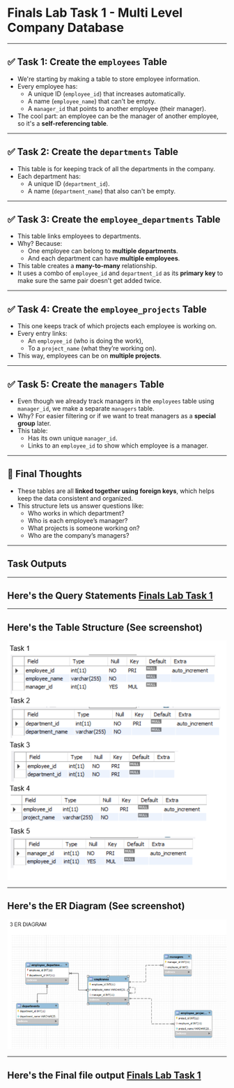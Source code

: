 # Finals Lab Task 1 - Multi Level Company Database

---

## ✅ Task 1: Create the `employees` Table

- We're starting by making a table to store employee information.
- Every employee has:
  - A unique ID (`employee_id`) that increases automatically.
  - A name (`employee_name`) that can't be empty.
  - A `manager_id` that points to another employee (their manager).
- The cool part: an employee can be the manager of another employee, so it's a **self-referencing table**.

---

## ✅ Task 2: Create the `departments` Table

- This table is for keeping track of all the departments in the company.
- Each department has:
  - A unique ID (`department_id`).
  - A name (`department_name`) that also can't be empty.

---

## ✅ Task 3: Create the `employee_departments` Table

- This table links employees to departments.
- Why? Because:
  - One employee can belong to **multiple departments**.
  - And each department can have **multiple employees**.
- This table creates a **many-to-many** relationship.
- It uses a combo of `employee_id` and `department_id` as its **primary key** to make sure the same pair doesn't get added twice.

---

## ✅ Task 4: Create the `employee_projects` Table

- This one keeps track of which projects each employee is working on.
- Every entry links:
  - An `employee_id` (who is doing the work),
  - To a `project_name` (what they’re working on).
- This way, employees can be on **multiple projects**.

---

## ✅ Task 5: Create the `managers` Table

- Even though we already track managers in the `employees` table using `manager_id`, we make a separate `managers` table.
- Why? For easier filtering or if we want to treat managers as a **special group** later.
- This table:
  - Has its own unique `manager_id`.
  - Links to an `employee_id` to show which employee is a manager.

---

## 🧠 Final Thoughts

- These tables are all **linked together using foreign keys**, which helps keep the data consistent and organized.
- This structure lets us answer questions like:
  - Who works in which department?
  - Who is each employee’s manager?
  - What projects is someone working on?
  - Who are the company’s managers?

---

## Task Outputs

---
## Here's the Query Statements [Finals Lab Task 1](Query%20Statements)

---
## Here's the Table Structure (See screenshot)
![Sample Output](Table%20Structure%20(Task%201-5).PNG)

---
## Here's the ER Diagram (See screenshot)
![Sample Output](ER%20Diagram.PNG)

---
## Here's the Final file output [Finals Lab Task 1](Finals%20Lab%20Task%201.sql)
